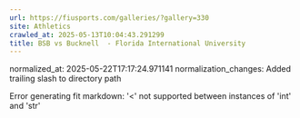 ```yaml
---
url: https://fiusports.com/galleries/?gallery=330
site: Athletics
crawled_at: 2025-05-13T10:04:43.291299
title: BSB vs Bucknell  - Florida International University
---
```

normalized_at: 2025-05-22T17:17:24.971141
normalization_changes: Added trailing slash to directory path

Error generating fit markdown: '<' not supported between instances of 'int' and 'str'